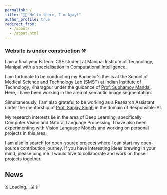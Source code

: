 ```yaml
---
permalink: /
title: "👋🏽 Hello there, I'm Ajay!"
author_profile: true
redirect_from:
  - /about/
  - /about.html
---
```


### Website is under construction ⚒️

I am a final year B.Tech. CSE student at Manipal Institute of Technology, Manipal with a specialisation in Computational Intelligence.

I am fortunate to be conducting my Bachelor's thesis at the School of Medical Science and Technology Lab (SMST) at Indian Institute of Technology, Kharagpur under the guidance of [Prof. Subhamoy Mandal](https://www.iitkgp.ac.in/department/MM/faculty/mm-smandal). Here, I have been working in the area of semantic image segmentation.  

Simultaneously, I am also grateful to be working as a Research Assistant under the mentorship of [Prof. Sanjay Singh](https://scholar.google.co.in/citations?user=VBj6NyUAAAAJ&hl=en) in the domain of Responsible-AI. 

My research interests lie in the area of Deep Learning, specifically Computer Vision and Natural Language Processing. I have also been experimenting with Vision Language Models and working on personal projects in this area.  

I am also in search for open-source projects where I can start my open-source contribution journey. If you have interesting ideas brewing in your mind, please ping me. I would love to collaborate and work on those projects together.   

## News

⏳ Loading... ⌛️
ṡ
